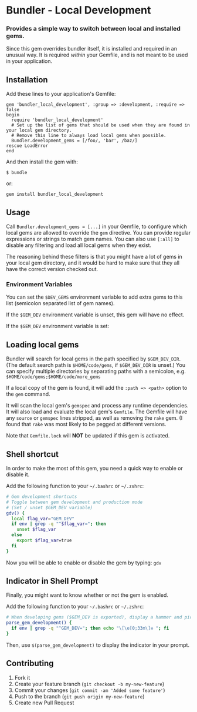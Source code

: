 # Bundler - Local Development

### Provides a simple way to switch between local and installed gems.

Since this gem overrides bundler itself, it is installed and required in an unusual way.
It is required *within* your Gemfile, and is not meant to be used in your application.

## Installation

Add these lines to your application's Gemfile:

    gem 'bundler_local_development', :group => :development, :require => false
    begin
      require 'bundler_local_development'
      # Set up the list of gems that should be used when they are found in your local gem directory.
      # Remove this line to always load local gems when possible.
      Bundler.development_gems = [/foo/, 'bar', /baz/]
    rescue LoadError
    end

And then install the gem with:

    $ bundle

or:

    gem install bundler_local_development


## Usage

Call `Bundler.development_gems = [...]` in your Gemfile, to configure which local gems are allowed to override the `gem` directive.
You can provide regular expressions or strings to match gem names.
You can also use `[:all]` to disable any filtering and load all local gems when they exist.

The reasoning behind these filters is that you might have a lot of gems in your local gem directory,
and it would be hard to make sure that they all have the correct version checked out.

### Environment Variables

You can set the `$DEV_GEMS` environment variable to add extra gems to this list (semicolon separated list of gem names).

If the `$GEM_DEV` environment variable is unset, this gem will have no effect.

If the `$GEM_DEV` environment variable is set:

## Loading local gems

Bundler will search for local gems in the
path specified by `$GEM_DEV_DIR`. (The default search path is `$HOME/code/gems`, if `$GEM_DEV_DIR` is unset.)
You can specify multiple directories by separating paths with a semicolon, e.g.
`$HOME/code/gems;$HOME/code/more_gems`

If a local copy of the gem is found, it will add the `:path => <path>`
option to the `gem` command.

It will scan the local gem's `gemspec` and process any runtime dependencies.
It will also load and evaluate the local gem's `Gemfile`. The Gemfile will have any `source` or `gemspec` lines stripped, as well as removing the `rake` gem. (I found that `rake` was most likely to be pegged at different versions.

Note that `Gemfile.lock` will **NOT** be updated if this gem is activated.


## Shell shortcut

In order to make the most of this gem, you need a quick way to enable or disable it.

Add the following function to your `~/.bashrc` or `~/.zshrc`:

```bash
# Gem development shortcuts
# Toggle between gem development and production mode
# (Set / unset $GEM_DEV variable)
gdv() {
  local flag_var="GEM_DEV"
  if env | grep -q "^$flag_var="; then
    unset $flag_var
  else
    export $flag_var=true
  fi
}
```

Now you will be able to enable or disable the gem by typing: `gdv`


## Indicator in Shell Prompt

Finally, you might want to know whether or not the gem is enabled.

Add the following function to your `~/.bashrc` or `~/.zshrc`:

```bash
# When developing gems ($GEM_DEV is exported), display a hammer and pick
parse_gem_development() {
  if env | grep -q "^GEM_DEV="; then echo "\[\e[0;33m\]⚒ "; fi
}
```

Then, use `$(parse_gem_development)` to display the indicator in your prompt.


## Contributing

1. Fork it
2. Create your feature branch (`git checkout -b my-new-feature`)
3. Commit your changes (`git commit -am 'Added some feature'`)
4. Push to the branch (`git push origin my-new-feature`)
5. Create new Pull Request
